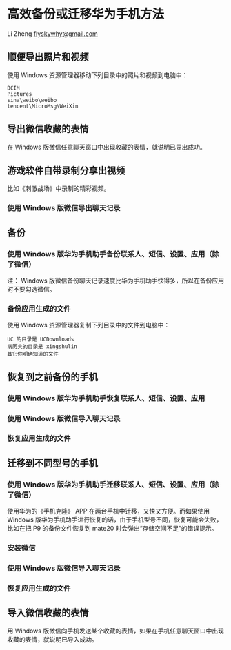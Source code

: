# 高效备份或迁移华为手机方法

Li Zheng flyskywhy@gmail.com

## 顺便导出照片和视频
使用 Windows 资源管理器移动下列目录中的照片和视频到电脑中：

    DCIM
    Pictures
    sina\weibo\weibo
    tencent\MicroMsg\WeiXin

## 导出微信收藏的表情
在 Windows 版微信任意聊天窗口中出现收藏的表情，就说明已导出成功。

## 游戏软件自带录制分享出视频
比如《刺激战场》中录制的精彩视频。

### 使用 Windows 版微信导出聊天记录

## 备份
### 使用 Windows 版华为手机助手备份联系人、短信、设置、应用（除了微信）
注： Windows 版微信备份聊天记录速度比华为手机助手快得多，所以在备份应用时不要勾选微信。

### 备份应用生成的文件
使用 Windows 资源管理器复制下列目录中的文件到电脑中：

    UC 的目录是 UCDownloads
    病历夹的目录是 xingshulin
    其它你明确知道的文件

## 恢复到之前备份的手机
### 使用 Windows 版华为手机助手恢复联系人、短信、设置、应用
### 使用 Windows 版微信导入聊天记录
### 恢复应用生成的文件

## 迁移到不同型号的手机
### 使用 Windows 版华为手机助手迁移联系人、短信、设置、应用（除了微信）
使用华为的《手机克隆》 APP 在两台手机中迁移，又快又方便。而如果使用 Windows 版华为手机助手进行恢复的话，由于手机型号不同，恢复可能会失败，比如在把 P9 的备份文件恢复到 mate20 时会弹出“存储空间不足”的错误提示。

### 安装微信
### 使用 Windows 版微信导入聊天记录
### 恢复应用生成的文件

## 导入微信收藏的表情
用 Windows 版微信向手机发送某个收藏的表情，如果在手机任意聊天窗口中出现收藏的表情，就说明已导入成功。
